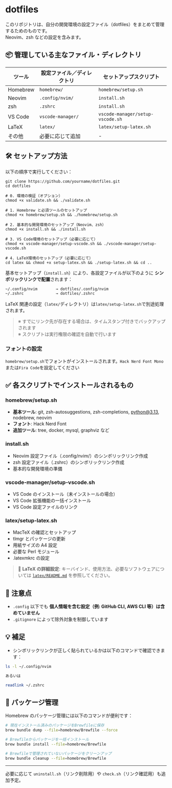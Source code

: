 # dotfiles

このリポジトリは、自分の開発環境の設定ファイル（dotfiles）をまとめて管理するためのものです。  
Neovim、zsh などの設定を含みます。

## 📦 管理している主なファイル・ディレクトリ

| ツール   | 設定ファイル／ディレクトリ | セットアップスクリプト           |
| -------- | -------------------------- | -------------------------------- |
| Homebrew | `homebrew/`                | `homebrew/setup.sh`              |
| Neovim   | `.config/nvim/`            | `install.sh`                     |
| zsh      | `.zshrc`                   | `install.sh`                     |
| VS Code  | `vscode-manager/`          | `vscode-manager/setup-vscode.sh` |
| LaTeX    | `latex/`                   | `latex/setup-latex.sh`           |
| その他   | 必要に応じて追加           | -                                |

## 🛠️ セットアップ方法

以下の順序で実行してください：

```shell
git clone https://github.com/yourname/dotfiles.git
cd dotfiles

# 0. 環境の検証（オプション）
chmod +x validate.sh && ./validate.sh

# 1. Homebrew と必須ツールのセットアップ
chmod +x homebrew/setup.sh && ./homebrew/setup.sh

# 2. 基本的な開発環境のセットアップ（Neovim、zsh）
chmod +x install.sh && ./install.sh

# 3. VS Code環境のセットアップ（必要に応じて）
chmod +x vscode-manager/setup-vscode.sh && ./vscode-manager/setup-vscode.sh

# 4. LaTeX環境のセットアップ（必要に応じて）
cd latex && chmod +x setup-latex.sh && ./setup-latex.sh && cd ..
```

基本セットアップ（`install.sh`）により、各設定ファイルが以下のように **シンボリックリンクで配置**されます：

```txt
~/.config/nvim        → dotfiles/.config/nvim
~/.zshrc              → dotfiles/.zshrc
```

LaTeX 関連の設定（`latex/`ディレクトリ）は`latex/setup-latex.sh`で別途処理されます。

> ※ すでにリンク先が存在する場合は、タイムスタンプ付きでバックアップされます  
> ※ スクリプトは実行権限の確認を自動で行います

### フォントの設定

`homebrew/setup.sh`でフォントがインストールされます。`Hack Nerd Font Mono`または`Fira Code`を設定してください

## ✅ 各スクリプトでインストールされるもの

### homebrew/setup.sh

- **基本ツール**: git, zsh-autosuggestions, zsh-completions, python@3.13, nodebrew, neovim
- **フォント**: Hack Nerd Font
- **追加ツール**: tree, docker, mysql, graphviz など

### install.sh

- Neovim 設定ファイル（.config/nvim/）のシンボリックリンク作成
- zsh 設定ファイル（.zshrc）のシンボリックリンク作成
- 基本的な開発環境の準備

### vscode-manager/setup-vscode.sh

- VS Code のインストール（未インストールの場合）
- VS Code 拡張機能の一括インストール
- VS Code 設定ファイルのリンク

### latex/setup-latex.sh

- MacTeX の確認とセットアップ
- tlmgr とパッケージの更新
- 用紙サイズの A4 設定
- 必要な Perl モジュール
- .latexmkrc の設定

> 📄 **LaTeX の詳細設定**: キーバインド、使用方法、必要なソフトウェアについては [`latex/README.md`](latex/README.md) を参照してください。

## 🧼 注意点

- `.config` 以下でも **個人情報を含む設定（例: GitHub CLI, AWS CLI 等）は含めていません**
- `.gitignore` によって除外対象を制御しています

## 💡 補足

- シンボリックリンクが正しく貼られているかは以下のコマンドで確認できます：

```bash
ls -l ~/.config/nvim

あるいは

readlink ~/.zshrc
```

## 🔧 パッケージ管理

Homebrew のパッケージ管理には以下のコマンドが便利です：

```bash
# 現在インストール済みのパッケージをBrewfileに保存
brew bundle dump --file=homebrew/Brewfile --force

# Brewfileからパッケージを一括インストール
brew bundle install --file=homebrew/Brewfile

# Brewfileで管理されていないパッケージをクリーンアップ
brew bundle cleanup --file=homebrew/Brewfile
```

---

必要に応じて `uninstall.sh`（リンク削除用）や `check.sh`（リンク確認用）も追加予定。
